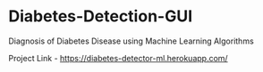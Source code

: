 # Diabetes-Detection-GUI
Diagnosis of Diabetes Disease using Machine Learning Algorithms

Project Link - https://diabetes-detector-ml.herokuapp.com/<br>

<!-- 
## A Deep Learning Projects For Diagnosis of COVID Disease by Chest X-Ray Images.

Here are some screenshots of Flask Web GUI.

![Screenshot-1](screenshot/screenshot.gif)

## In this project, the DenseNet121 architecture is used for image classification and achieves 99% accuracy.

Here are Model Classification Report and Confusion Matrix

![Classification Report](screenshot/Model_evaluation.jpg) -->

